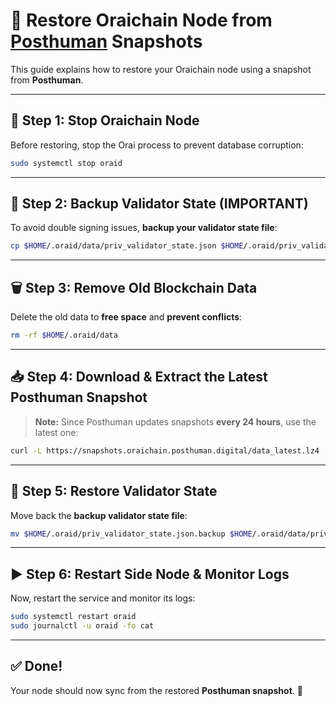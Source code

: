 # 🚀 Restore Oraichain Node from [Posthuman](https://snapchots.oraichain.posthuman.digital/) Snapshots

This guide explains how to restore your Oraichain node using a snapshot from **Posthuman**.

---

## **🛑 Step 1: Stop Oraichain Node**
Before restoring, stop the Orai process to prevent database corruption:

```bash
sudo systemctl stop oraid
```

---

## **📌 Step 2: Backup Validator State (IMPORTANT)**
To avoid double signing issues, **backup your validator state file**:

```bash
cp $HOME/.oraid/data/priv_validator_state.json $HOME/.oraid/priv_validator_state.json.backup
```

---

## **🗑 Step 3: Remove Old Blockchain Data**
Delete the old data to **free space** and **prevent conflicts**:

```bash
rm -rf $HOME/.oraid/data
```

---

## **📥 Step 4: Download & Extract the Latest Posthuman Snapshot**
> **Note:** Since Posthuman updates snapshots **every 24 hours**, use the latest one:

```bash
curl -L https://snapshots.oraichain.posthuman.digital/data_latest.lz4 | lz4 -dc - | tar -xf - -C $HOME/.oraid
```



---

## **📂 Step 5: Restore Validator State**
Move back the **backup validator state file**:

```bash
mv $HOME/.oraid/priv_validator_state.json.backup $HOME/.oraid/data/priv_validator_state.json
```

---

## **▶️ Step 6: Restart Side Node & Monitor Logs**
Now, restart the service and monitor its logs:

```bash
sudo systemctl restart oraid
sudo journalctl -u oraid -fo cat
```

---

## **✅ Done!**
Your node should now sync from the restored **Posthuman snapshot**. 🚀 

